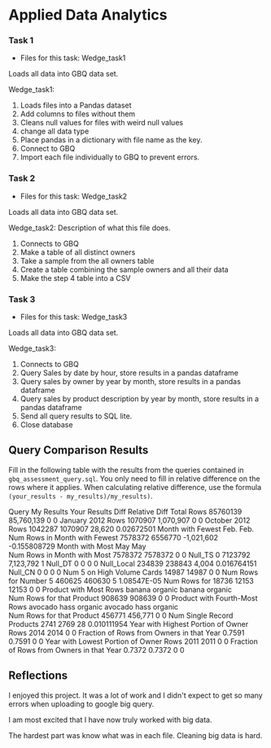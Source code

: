
# Applied Data Analytics

### Task 1

* Files for this task: 
Wedge_task1

Loads all data into GBQ data set.

Wedge_task1: 
1) Loads files into a Pandas dataset
2) Add columns to files without them
3) Cleans null values for files with weird null values
4) change all data type
5) Place pandas in a dictionary with file name as the key.
6) Connect to GBQ
7) Import each file individually to GBQ to prevent errors.



### Task 2

* Files for this task: 
Wedge_task2

Loads all data into GBQ data set.

Wedge_task2: 
Description of what this file does.
1) Connects to GBQ
2) Make a table of all distinct owners
3) Take a sample from the all owners table
4) Create a table combining the sample owners and all their data
5) Make the step 4 table into a CSV
<!--  Repeat for each file  --> 
	

### Task 3

* Files for this task: 
Wedge_task3

Loads all data into GBQ data set.

Wedge_task3: 
1) Connects to GBQ
2) Query Sales by date by hour, store results in a pandas dataframe
3) Query sales by owner by year by month, store results in a pandas dataframe
4) Query sales by product description by year by month, store results in a pandas dataframe
5) Send all query results to SQL lite.
6) Close database 



## Query Comparison Results

Fill in the following table with the results from the 
queries contained in `gbq_assessment_query.sql`. You only
need to fill in relative difference on the rows where it applies. 
When calculating relative difference, use the formula 
` (your_results - my_results)/my_results)`. 



Query	My Results	Your Results	Diff	Relative Diff
Total Rows	85760139	85,760,139	0	0
January 2012 Rows	1070907	1,070,907	0	0
October 2012 Rows	1042287	1070907	28,620	0.02672501
Month with Fewest	Feb.	Feb.		
Num Rows in Month with Fewest	7578372	6556770	-1,021,602	-0.155808729
Month with Most 	May	May		
Num Rows in Month with Most	7578372	7578372	0	0
Null_TS	0	7123792	7,123,792	1
Null_DT	0	0	0	0
Null_Local	234839	238843	4,004	0.016764151
Null_CN	0	0	0	0
Num 5 on High Volume Cards	14987	14987	0	0
Num Rows for Number 5	460625	460630	5	1.08547E-05
Num Rows for 18736	12153	12153	0	0
Product with Most Rows	banana organic	banana organic		
Num Rows for that Product	908639	908639	0	0
Product with Fourth-Most Rows	avocado hass organic	avocado hass organic		
Num Rows for that Product	456771	456,771	0	0
Num Single Record Products	2741	2769	28	0.010111954
Year with Highest Portion of Owner Rows	2014	2014	0	0
Fraction of Rows from Owners in that Year	0.7591	0.7591	0	0
Year with Lowest Portion of Owner Rows	2011	2011	0	0
Fraction of Rows from Owners in that Year	0.7372	0.7372	0	0

## Reflections

I enjoyed this project. It was a lot of work and I didn't expect to get so many errors when uploading to google big query.

I am most excited that I have now truly worked with big data. 

The hardest part was know what was in each file. Cleaning big data is hard. 